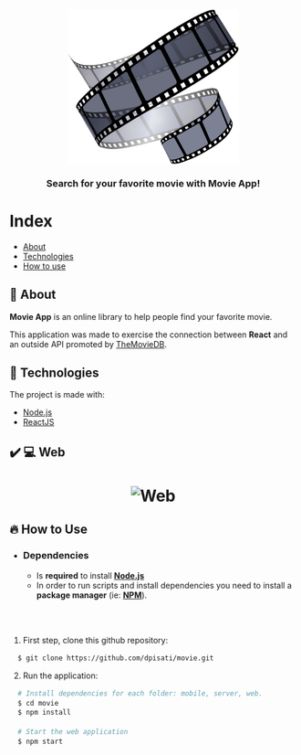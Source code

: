 <h3 align="center">
    <img alt="Logo" title="#logo" width="300px" src=".github/logo.png">
    <br><br>
    <b>Search for your favorite movie with Movie App!</b>  
    <br>
</h3>

# Index

- [About](#about)
- [Technologies](#technologies)
- [How to use](#how-to-use)

<a id="about"></a>

## :bookmark: About

<strong>Movie App</strong> is an online library to help people find your favorite movie.

This application was made to exercise the connection between <strong>React</strong> and an outside API promoted by [TheMovieDB](https://developers.themoviedb.org/3/getting-started/introduction).

<a id="technologies"></a>

## :rocket: Technologies

The project is made with:

- [Node.js](https://nodejs.org/en/)
- [ReactJS](https://reactjs.org/)

## :heavy_check_mark: :computer: Web

<h1 align="center">
    <img alt="Web" src=".github/movie.gif" width="900px">
</h1>


<a id="how-to-use"></a>

## :fire: How to Use

- ### **Dependencies**

  - Is **required** to install **[Node.js](https://nodejs.org/en/)**
  - In order to run scripts and install dependencies you need to install a **package manager** (ie: **[NPM](https://www.npmjs.com/)**).
  
  <br><br>

1. First step, clone this github repository:

```sh
  $ git clone https://github.com/dpisati/movie.git
```

2. Run the application:

```sh
  # Install dependencies for each folder: mobile, server, web.
  $ cd movie
  $ npm install

  # Start the web application
  $ npm start

```
